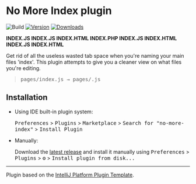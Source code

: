 # No More Index plugin
![Build](https://github.com/Sam-Apostel/no-more-index/workflows/Build/badge.svg)
[![Version](https://img.shields.io/jetbrains/plugin/v/sam.tigrr.plugins.nomoreindex.svg)](https://plugins.jetbrains.com/plugin/sam.tigrr.plugins.nomoreindex)
[![Downloads](https://img.shields.io/jetbrains/plugin/d/sam.tigrr.plugins.nomoreindex.svg)](https://plugins.jetbrains.com/plugin/sam.tigrr.plugins.nomoreindex)

<!-- Plugin description -->

**INDEX.JS INDEX.JS INDEX.HTML INDEX.PHP INDEX.JS INDEX.HTML INDEX.JS INDEX.HTML**
    
Get rid of all the useless wasted tab space when you're naming your main files 'index'.
This plugin attempts to give you a cleaner view on what files you're editing.
> <pre>pages/index.js → pages/.js</pre>
<!-- Plugin description end -->

## Installation

- Using IDE built-in plugin system:
  
  <kbd>Preferences</kbd> > <kbd>Plugins</kbd> > <kbd>Marketplace</kbd> > <kbd>Search for "no-more-index"</kbd> >
  <kbd>Install Plugin</kbd>
  
- Manually:

  Download the [latest release](https://github.com/Sam-Apostel/no-more-index/releases/latest) and install it manually using
  <kbd>Preferences</kbd> > <kbd>Plugins</kbd> > <kbd>⚙️</kbd> > <kbd>Install plugin from disk...</kbd>


---
Plugin based on the [IntelliJ Platform Plugin Template][template].

[template]: https://github.com/JetBrains/intellij-platform-plugin-template
